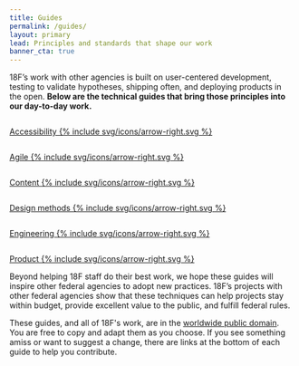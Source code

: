 ```yaml
---
title: Guides
permalink: /guides/
layout: primary
lead: Principles and standards that shape our work
banner_cta: true
---
```


18F’s work with other agencies is built on user-centered development, testing to validate hypotheses, shipping often, and deploying products in the open. **Below are the technical guides that bring those principles into our day-to-day work.**

<div class="page-guides">
  <div class="usa-grid-full grid-row">
    <div class="graphic-list-item">
      <a class="graphic-list-link" href="https://pages.18f.gov/accessibility/">
        <img src="{{ site.baseurl }}/assets/img/guides/accessibility.svg" alt="">
        <p class="link-arrow-right">
          Accessibility
          {% include svg/icons/arrow-right.svg %}
        </p>
      </a>
    </div>
    <div class="graphic-list-item">
      <a class="graphic-list-link" href="https://agile.18f.gov/">
        <img src="{{ site.baseurl }}/assets/img/guides/agile.svg" alt="">
        <p class="link-arrow-right">
          Agile
          {% include svg/icons/arrow-right.svg %}
        </p>
      </a>
    </div>
    <div class="graphic-list-item">
      <a class="graphic-list-link" href="https://pages.18f.gov/content-guide/">
        <img src="{{ site.baseurl }}/assets/img/guides/content.svg" alt="">
        <p class="link-arrow-right">
          Content
          {% include svg/icons/arrow-right.svg %}
        </p>
      </a>
    </div>
    <div class="graphic-list-item">
      <a class="graphic-list-link" href="https://methods.18f.gov/">
        <img src="{{ site.baseurl }}/assets/img/guides/design-methods.svg" alt="">
        <p class="link-arrow-right">
          Design methods
          {% include svg/icons/arrow-right.svg %}
        </p>
      </a>
    </div>
    <div class="graphic-list-item">
      <a class="graphic-list-link" href="https://engineering.18f.gov/">
        <img src="{{ site.baseurl }}/assets/img/guides/engineering.svg" alt="">
        <p class="link-arrow-right">
          Engineering
          {% include svg/icons/arrow-right.svg %}
        </p>
      </a>
    </div>
    <div class="graphic-list-item">
      <a class="graphic-list-link" href="https://product-guide.18f.gov/">
        <img src="{{ site.baseurl }}/assets/img/guides/product.svg" alt="">
        <p class="link-arrow-right">
          Product
          {% include svg/icons/arrow-right.svg %}
        </p>
      </a>
    </div>
  </div>
</div>

Beyond helping 18F staff do their best work, we hope these guides will inspire other federal agencies to adopt new practices. 18F’s projects with other federal agencies show that these techniques can help projects stay within budget, provide excellent value to the public, and fulfill federal rules.

These guides, and all of 18F's work, are in the [worldwide public domain](https://github.com/18F/18f.gsa.gov/blob/master/LICENSE.md). You are free to copy and adapt them as you choose. If you see something amiss or want to suggest a change, there are links at the bottom of each guide to help you contribute.
